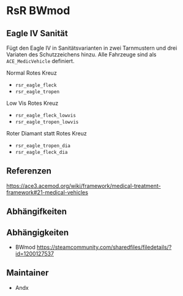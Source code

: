 # RsR BWmod

## Eagle IV Sanität

Fügt den Eagle IV in Sanitätsvarianten in zwei Tarnmustern und drei Variaten des Schutzzeichens hinzu. Alle Fahrzeuge sind als `ACE_MedicVehicle` definiert.

Normal Rotes Kreuz

- `rsr_eagle_fleck`
- `rsr_eagle_tropen`

Low Vis Rotes Kreuz

- `rsr_eagle_fleck_lowvis`
- `rsr_eagle_tropen_lowvis`

Roter Diamant statt Rotes Kreuz

- `rsr_eagle_tropen_dia`
- `rsr_eagle_fleck_dia`

## Referenzen

<https://ace3.acemod.org/wiki/framework/medical-treatment-framework#21-medical-vehicles>

## Abhängifkeiten

## Abhängigkeiten

- BWmod <https://steamcommunity.com/sharedfiles/filedetails/?id=1200127537>

## Maintainer

- Andx
